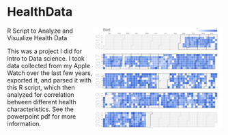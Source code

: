 # HealthData
<img src="health.png" width="300" align="right">

R Script to Analyze and Visualize Health Data

This was a project I did for Intro to Data science. I took data collected from my Apple Watch over the last few years, exported it, and parsed it with this R script, which then analyzed for correlation between different health characteristics. See the powerpoint pdf for more information.